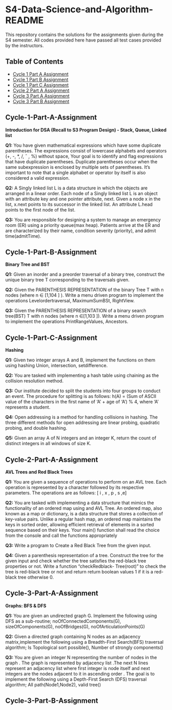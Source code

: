# S4-Data-Science-and-Algorithm-README

This repository contains the solutions for the assignments given during the S4 semester. All codes provided here have passed all test cases provided by the instructors.

## Table of Contents
* [Cycle 1 Part A Assignment](#cycle-1-part-A-assignment)
* [Cycle 1 Part B Assignment](#Cycle-1-Part-B-Assignment)
* [Cycle 1 Part C Assignment](#Cycle-1-Part-C-Assignment)
* [Cycle 2 Part A Assignment](#Cycle-2-Part-A-Assignment)
* [Cycle 3 Part A Assignment](#Cycle-3-Part-A-Assignment)
* [Cycle 3 Part B Assignment](#Cycle-3-Part-B-Assignment)

## Cycle-1-Part-A-Assignment
**Introduction for DSA (Recall to S3 Program Design) - Stack, Queue, Linked list**

**Q1:** You have given mathematical expressions which have some duplicate parentheses. The expressions consist of lowercase alphabets and operators (+, -, *, /, ˆ , %) without space, Your goal is to identify and flag expressions that have duplicate parentheses. Duplicate parentheses occur when the same subexpression is enclosed by multiple sets of parentheses. It’s important to note that a single alphabet or operator by itself is also considered a valid expression.

**Q2:** A Singly linked list L is a data structure in which the objects are arranged in a linear order. Each node of a Singly linked list L is an object with an attribute key and one pointer attribute, next. Given a node x in the list, x.next points to its successor in the linked list. An attribute L.head points to the first node of the list.

**Q3:** You are responsible for designing a system to manage an emergency room (ER) using a priority queue(max heap). Patients arrive at the ER and are characterized by their name, condition severity (priority), and admit time(admitTime).

## Cycle-1-Part-B-Assignment
**Binary Tree and BST**

**Q1:** Given an inorder and a preorder traversal of a binary tree, construct the unique binary tree T corresponding to the traversals given.

**Q2:** Given the PARENTHESIS REPRESENTATION of the binary Tree T with n nodes (where n ∈ [1,104 ] ). Write a menu driven program to implement the operations Levelordertraversal, MaximumSumBSt, RightView.
 
**Q3:** Given the PARENTHESIS REPRESENTATION of a binary search tree(BST) T with n nodes (where n ∈[1,103 ]). Write a menu driven program to implement the operations PrintRangeValues, Ancestors.

## Cycle-1-Part-C-Assignment
**Hashing**

**Q1:** Given two integer arrays A and B, implement the functions on them using hashing Union, intersection, setdifference.

**Q2:** You are tasked with implementing a hash table using chaining as the collision resolution method.

**Q3:** Our institute decided to split the students into four groups to conduct an event. The procedure for splitting is as follows: h(A) = (Sum of ASCII value of the characters in the first name of ‘A’ + age of ‘A’) % 4, where ‘A’ represents a student.

**Q4:** Open addressing is a method for handling collisions in hashing. The three different methods for open addressing are linear probing, quadratic probing, and double hashing.

**Q5:** Given an array A of N integers and an integer K, return the count of distinct integers in all windows of size K.
 
## Cycle-2-Part-A-Assignment
**AVL Trees and Red Black Trees**

**Q1:** You are given a sequence of operations to perform on an AVL tree. Each operation is represented by a character followed by its respective parameters. The operations are as follows: [ i , x , p , s ,e]

**Q2:** You are tasked with implementing a data structure that mimics the functionality of an ordered map using and AVL Tree. An ordered map, also known as a map or dictionary, is a data structure  that stores a collection of key-value pairs. Unlike a regular hash map, an ordered map maintains the keys in sorted order, allowing efficient retrieval of elements in a sorted sequence based on their keys. Your main() function shall read the choice from the console and call the functions appropriately

**Q3:** Write a program to Create a Red Black Tree from the given input.

**Q4:** Given a parenthesis representation of a tree. Construct the tree for the given input and check whether the tree satisfies the red-black tree properties or not. Write a function “checkRedblack- Tree(root)” to check the tree is red-black tree or not and return return boolean values 1 if it is a red-black tree otherwise 0.

## Cycle-3-Part-A-Assignment
**Graphs: BFS & DFS**

**Q1:** You are given an undirected graph G. Implement the following using DFS as a sub-routine; noOfConnectedComponents(G), sizeOfComponents(G), noOfBridges(G), noOfArticulationPoints(G)

**Q2:** Given a directed graph containing N nodes as an adjacency matrix,implement the following using
a Breadth-First Search(BFS) traversal algorithm; Is Topological sort possible(), Number of strongly components()

**Q3:** You are given an integer N representing the number of nodes in the graph . The graph is represented
by adjacency list .The next N lines represent an adjacency list where first integer is node itself and
next integers are the nodes adjacent to it in ascending order . The goal is to implement the following
using a Depth-First Search (DFS) traversal algorithm; All path(Node1,Node2), valid tree()

## Cycle-3-Part-B-Assignment
